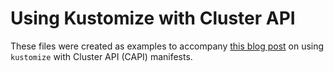 # Using Kustomize with Cluster API

These files were created as examples to accompany [this blog post](https://blog.scottlowe.org/2019/11/04/using-kustomize-with-cluster-api-manifests/) on using `kustomize` with Cluster API (CAPI) manifests.
